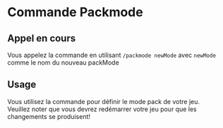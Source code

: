 # Commande Packmode

## Appel en cours

Vous appelez la commande en utilisant `/packmode newMode` avec `newMode` comme le nom du nouveau packMode

## Usage

Vous utilisez la commande pour définir le mode pack de votre jeu.  
Veuillez noter que vous devrez redémarrer votre jeu pour que les changements se produisent!